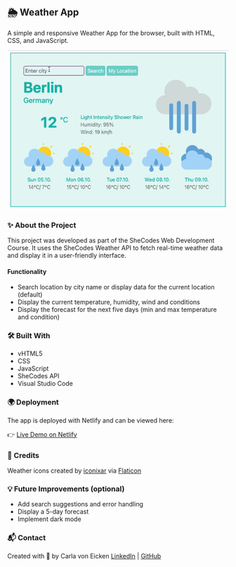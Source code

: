 ## 🌦️ Weather App

A simple and responsive Weather App for the browser, built with HTML, CSS, and JavaScript.

![App Demo](./demo.gif)

### ✨ About the Project

This project was developed as part of the SheCodes Web Development Course.
It uses the SheCodes Weather API to fetch real-time weather data and display it in a user-friendly interface.

#### Functionality

- Search location by city name or display data for the current location (default)
- Display the current temperature, humidity, wind and conditions
- Display the forecast for the next five days (min and max temperature and condition)

### 🛠️ Built With

- vHTML5
- CSS
- JavaScript
- SheCodes API
- Visual Studio Code

### 🌍 Deployment

The app is deployed with Netlify and can be viewed here:

👉 [Live Demo on Netlify](https://unique-yeot-45768b.netlify.app)

### 🎨 Credits

Weather icons created by [iconixar](https://www.flaticon.com/authors/iconixar) via [Flaticon](https://www.flaticon.com/)

### 💡 Future Improvements (optional)

- Add search suggestions and error handling
- Display a 5-day forecast
- Implement dark mode

### 📬 Contact

Created with 💙 by Carla von Eicken
[LinkedIn](https://www.linkedin.com/in/carla-von-eicken/) | [GitHub](https://github.com/carla-voneicken)

